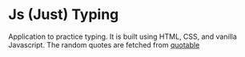 # Js (Just) Typing

Application to practice typing. It is built using HTML, CSS, and vanilla Javascript. The random quotes are fetched from [quotable](https://github.com/lukePeavey/quotable)
